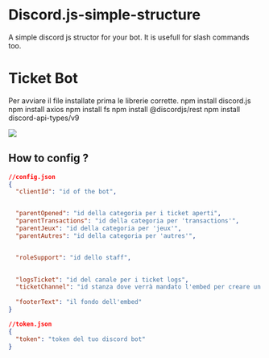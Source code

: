 # Discord.js-simple-structure
A simple discord js structor for your bot. It is usefull for slash commands too.

# Ticket Bot
Per avviare il file installate prima le librerie corrette.
npm install discord.js
npm install axios
npm install fs
npm install @discordjs/rest
npm install discord-api-types/v9

![](https://i.imgur.com/XecyLJN.gif)


## How to config ?

```json
//config.json
{
  "clientId": "id of the bot",


  "parentOpened": "id della categoria per i ticket aperti",
  "parentTransactions": "id della categoria per 'transactions'",
  "parentJeux": "id della categoria per 'jeux'",
  "parentAutres": "id della categoria per 'autres'",


  "roleSupport": "id dello staff",

  
  "logsTicket": "id del canale per i ticket logs",
  "ticketChannel": "id stanza dove verrà mandato l'embed per creare un ticket",
  
  "footerText": "il fondo dell'embed"
}
```

```json
//token.json
{
  "token": "token del tuo discord bot"
}
```


